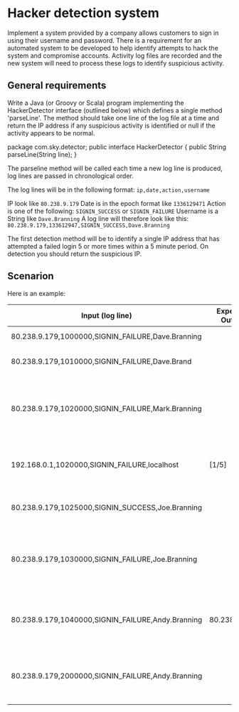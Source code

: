 Hacker detection system
========================

Implement a system provided by a company allows customers to sign in using their username and password. There is a requirement for an automated system to be developed to help identify attempts to hack the system and compromise accounts. Activity log files are recorded and the new system will need to process these logs to identify suspicious activity. 

<h2>General requirements</h2>

Write a Java (or Groovy or Scala) program implementing the HackerDetector interface (outlined below) which defines a single method 'parseLine'. The method should take one line of the log file at a time and return the IP address if any suspicious activity is identified or null if the activity appears to be normal. 

package com.sky.detector;
public interface HackerDetector {
public String parseLine(String line);
}

The parseline method will be called each time a new log line is produced, log lines are passed in chronological order.

The log lines will be in the following format:
`ip,date,action,username`

IP look like `80.238.9.179`
Date is in the epoch format like `1336129471`
Action is one of the following: `SIGNIN_SUCCESS` or `SIGNIN_FAILURE`
Username is a String like `Dave.Branning`
A log line will therefore look like this:
`80.238.9.179,133612947,SIGNIN_SUCCESS,Dave.Branning`

The first detection method will be to identify a single IP address that has attempted a failed login 5 or more times within a 5 minute period. On detection you should return the suspicious IP.

<h2>Scenarion</h2>

Here is an example:

| Input (log line)  | Expected Output                                   | Comments                          |
| ----------- | ----------------------------------------- | ----------------------------------------- |
| 80.238.9.179,1000000,SIGNIN_FAILURE,Dave.Branning |		| [1/5] First encounter |
| 80.238.9.179,1010000,SIGNIN_FAILURE,Dave.Brand |		| [2/5] Same ip, different username |
| 80.238.9.179,1020000,SIGNIN_FAILURE,Mark.Branning |		| [3/5] Same ip, other username. Maybe this guy is bruteforcing. I'll just wait. |
| 192.168.0.1,1020000,SIGNIN_FAILURE,localhost	 |	[1/5] | Someone is playing on the localhost. Never mind. |
| 80.238.9.179,1025000,SIGNIN_SUCCESS,Joe.Branning |		| Successful login. Don't bother with it. |
| 80.238.9.179,1030000,SIGNIN_FAILURE,Joe.Branning |		| [4/5] Same ip, didn't this guy already logged in ? Let's see what he does. |
| 80.238.9.179,1040000,SIGNIN_FAILURE,Andy.Branning |	80.238.9.179 | 	[5/5] Fifth time in the last five minutes. I'm going to report you ! |
| 80.238.9.179,2000000,SIGNIN_FAILURE,Andy.Branning |		| [1/5] Long time since we last saw you. I guess you are alright. |



